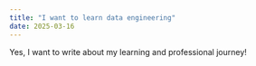 ```yaml
---
title: "I want to learn data engineering"
date: 2025-03-16
---
```


Yes, I want to write about my learning and professional journey!
